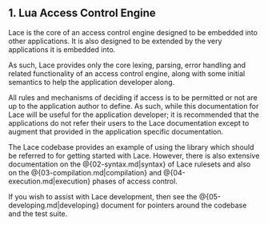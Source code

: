## 1. Lua Access Control Engine

Lace is the core of an access control engine designed to be embedded into other
applications.  It is also designed to be extended by the very applications it
is embedded into.

As such, Lace provides only the core lexing, parsing, error handling and
related functionality of an access control engine, along with some initial
semantics to help the application developer along.

All rules and mechanisms of deciding if access is to be permitted or not are up
to the application author to define.  As such, while this documentation for
Lace will be useful for the application developer; it is recommended that the
applications do not refer their users to the Lace documentation except to
augment that provided in the application specific documentation.

The Lace codebase provides an example of using the library which should be
referred to for getting started with Lace.  However, there is also extensive
documentation on the @{02-syntax.md|syntax} of Lace rulesets and also on the
@{03-compilation.md|compilation} and @{04-execution.md|execution} phases of
access control.

If you wish to assist with Lace development, then see the @{05-developing.md|developing}
document for pointers around the codebase and the test suite.

